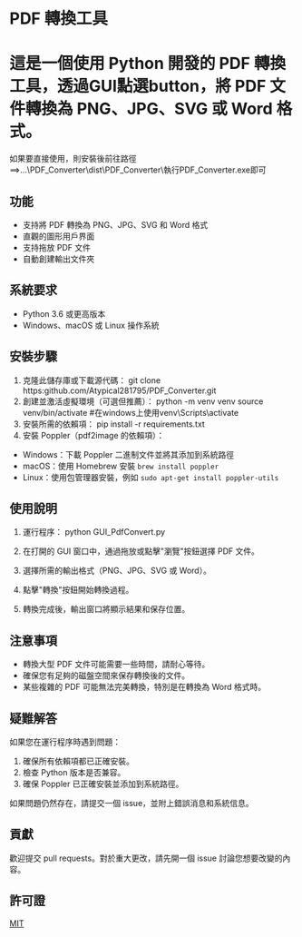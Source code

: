 # PDF 轉換工具

這是一個使用 Python 開發的 PDF 轉換工具，透過GUI點選button，將 PDF 文件轉換為 PNG、JPG、SVG 或 Word 格式。
=======
如果要直接使用，則安裝後前往路徑==>...\PDF_Converter\dist\PDF_Converter\執行PDF_Converter.exe即可
## 功能

- 支持將 PDF 轉換為 PNG、JPG、SVG 和 Word 格式
- 直觀的圖形用戶界面
- 支持拖放 PDF 文件
- 自動創建輸出文件夾

## 系統要求

- Python 3.6 或更高版本
- Windows、macOS 或 Linux 操作系統

## 安裝步驟

1. 克隆此儲存庫或下載源代碼：
   git clone https:github.com/Atypical281795/PDF_Converter.git
2. 創建並激活虛擬環境（可選但推薦）：
   python -m venv venv
   source venv/bin/activate #在windows上使用venv\Scripts\activate
3. 安裝所需的依賴項：
   pip install -r requirements.txt
4. 安裝 Poppler（pdf2image 的依賴項）：
- Windows：下載 Poppler 二進制文件並將其添加到系統路徑
- macOS：使用 Homebrew 安裝 `brew install poppler`
- Linux：使用包管理器安裝，例如 `sudo apt-get install poppler-utils`

## 使用說明

1. 運行程序：
   python GUI_PdfConvert.py
2. 在打開的 GUI 窗口中，通過拖放或點擊"瀏覽"按鈕選擇 PDF 文件。

3. 選擇所需的輸出格式（PNG、JPG、SVG 或 Word）。

4. 點擊"轉換"按鈕開始轉換過程。

5. 轉換完成後，輸出窗口將顯示結果和保存位置。

## 注意事項

- 轉換大型 PDF 文件可能需要一些時間，請耐心等待。
- 確保您有足夠的磁盤空間來保存轉換後的文件。
- 某些複雜的 PDF 可能無法完美轉換，特別是在轉換為 Word 格式時。

## 疑難解答

如果您在運行程序時遇到問題：

1. 確保所有依賴項都已正確安裝。
2. 檢查 Python 版本是否兼容。
3. 確保 Poppler 已正確安裝並添加到系統路徑。

如果問題仍然存在，請提交一個 issue，並附上錯誤消息和系統信息。

## 貢獻

歡迎提交 pull requests。對於重大更改，請先開一個 issue 討論您想要改變的內容。

## 許可證

[MIT](https://choosealicense.com/licenses/mit/)
